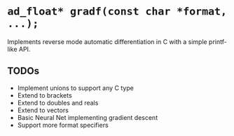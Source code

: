 # `ad_float* gradf(const char *format, ...);`

Implements reverse mode automatic differentiation in C with a simple printf-like API.

## TODOs

- Implement unions to support any C type
- Extend to brackets
- Extend to doubles and reals
- Extend to vectors
- Basic Neural Net implementing gradient descent
- Support more format specifiers